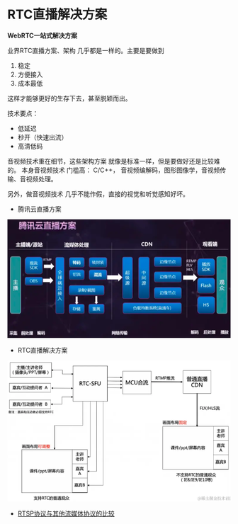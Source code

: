 # RTC直播解决方案

**WebRTC一站式解决方案**

业界RTC直播方案、架构 几乎都是一样的。主要是要做到 
1. 稳定
2. 方便接入
3. 成本最低

这样才能够更好的生存下去，甚至脱颖而出。

技术要点：
* 低延迟
* 秒开（快速出流）
* 高清低码

音视频技术重在细节，这些架构方案 就像是标准一样，但是要做好还是比较难的。 
本身音视频技术 门槛高： C/C++， 音视频编解码，图形图像学，音视频传输、音视频处理。

另外，做音视频技术 几乎不能作假，直接的视觉和听觉感知好坏。

* 腾讯云直播方案

![腾讯云直播方案](./腾讯云直播方案.png)


* RTC直播解决方案

![RTC直播解决方案](./RTC直播解决方案.png)


- [RTSP协议与其他流媒体协议的比较](./RTSP协议与其他流媒体协议的比较.md)

